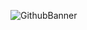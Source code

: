 
![GithubBanner](https://github.com/suzyobai/KellyJasmine/assets/169525299/fa3d6314-4c0b-40e5-aa56-ade3ac15897c)


